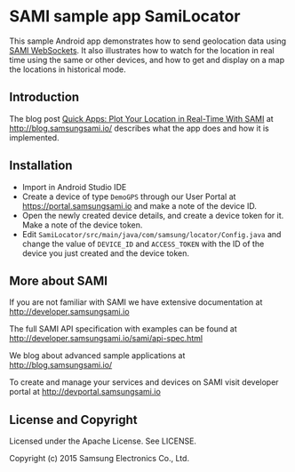 # SAMI sample app SamiLocator
This sample Android app demonstrates how to send geolocation data using [SAMI WebSockets](https://developer.samsungsami.io/sami/sami-documentation/sending-and-receiving-data.html). It also illustrates how to watch for the location in real time using the same or other devices, and how to get and display on a map the locations in historical mode.

Introduction
-------------

The blog post [Quick Apps: Plot Your Location in Real-Time With SAMI](https://blog.samsungsami.io/mobile/development/2015/03/10/quick-apps-plot-your-location-in-real-time-with-sami.html) at http://blog.samsungsami.io/ describes what the app does and how it is implemented.


Installation
-------------

 * Import in Android Studio IDE
 * Create a device of type `DemoGPS` through our User Portal at https://portal.samsungsami.io and make a note of the device ID.
 * Open the newly created device details, and create a device token for it. Make a note of the device token.
 * Edit `SamiLocator/src/main/java/com/samsung/locator/Config.java` and change the value of `DEVICE_ID` and `ACCESS_TOKEN` with the ID of the device you just created and the device token.

More about SAMI
---------------

If you are not familiar with SAMI we have extensive documentation at http://developer.samsungsami.io

The full SAMI API specification with examples can be found at http://developer.samsungsami.io/sami/api-spec.html

We blog about advanced sample applications at http://blog.samsungsami.io/

To create and manage your services and devices on SAMI visit developer portal at http://devportal.samsungsami.io

License and Copyright
---------------------

Licensed under the Apache License. See LICENSE.

Copyright (c) 2015 Samsung Electronics Co., Ltd.